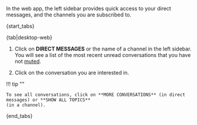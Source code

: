 In the web app, the left sidebar provides quick access to your direct messages,
and the channels you are subscribed to.

{start_tabs}

{tab|desktop-web}

1. Click on **DIRECT MESSAGES** or the name of a channel in the left sidebar. You
   will see a list of the most recent unread conversations that you have not [muted](/help/mute-a-topic).

1. Click on the conversation you are interested in.

!!! tip ""

    To see all conversations, click on **MORE CONVERSATIONS** (in direct messages) or **SHOW ALL TOPICS**
    (in a channel).

{end_tabs}
